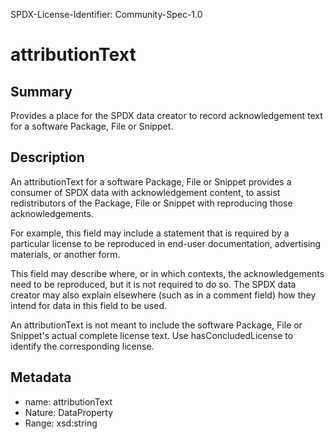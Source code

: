 SPDX-License-Identifier: Community-Spec-1.0

# attributionText

## Summary

Provides a place for the SPDX data creator to record acknowledgement text for
a software Package, File or Snippet.

## Description

An attributionText for a software Package, File or Snippet provides a consumer
of SPDX data with acknowledgement content, to assist redistributors of the
Package, File or Snippet with reproducing those acknowledgements.

For example, this field may include a statement that is required by a
particular license to be reproduced in end-user documentation, advertising
materials, or another form.

This field may describe where, or in which contexts, the acknowledgements
need to be reproduced, but it is not required to do so. The SPDX data creator
may also explain elsewhere (such as in a comment field) how they intend for
data in this field to be used.

An attributionText is not meant to include the software Package, File or
Snippet's actual complete license text. Use hasConcludedLicense to identify the
corresponding license.

## Metadata

- name: attributionText
- Nature: DataProperty
- Range: xsd:string
